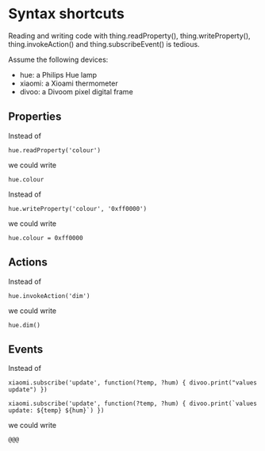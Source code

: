 # Syntax shortcuts

Reading and writing code with thing.readProperty(), thing.writeProperty(), thing.invokeAction() and thing.subscribeEvent() is tedious.

Assume the following devices:

* hue: a Philips Hue lamp
* xiaomi: a Xioami thermometer
* divoo: a Divoom pixel digital frame

## Properties

Instead of

````
hue.readProperty('colour')
````

we could write

````
hue.colour
````

Instead of

````
hue.writeProperty('colour', '0xff0000')
````

we could write

````
hue.colour = 0xff0000
````

## Actions

Instead of

````hue.invokeAction('dim')````

we could write

````
hue.dim()
````

## Events

Instead of

````
xiaomi.subscribe('update', function(?temp, ?hum) { divoo.print("values update") })

xiaomi.subscribe('update', function(?temp, ?hum) { divoo.print(`values update: ${temp} ${hum}`) })
````

we could write

````
@@@
````